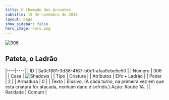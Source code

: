 ```yaml
---
title: O Chamado dos Arcontes
subtitle: 15 de novembro de 2018
layout: page
show_sidebar: false
hero_image: hero.png
---
```


![306](https://cdn.keyforgegame.com/media/card_front/pt/341_306_6374XF5G5XMR_pt.png)

## Pateta, o Ladrão

|----|----|
| ID | 3a0c1861-3d38-4167-b0c1-afaa9cbe5e50 |
| Número | 306 |
| Casa | ![Shadows](https://archonarcana.com/images/thumb/e/ee/Shadows.png/22px-Shadows.png "Sombras") |
| Tipo | Criatura |
| Atributos | Elfo • Ladrão |
| Poder | 2 |
| Armadura | 0 |
| Texto | Elusivo. (A cada turno, na primeira vez em que esta criatura for atacada, nenhum dano é sofrido.) Ação: Roube 1A. |
| Raridade | Comum |
